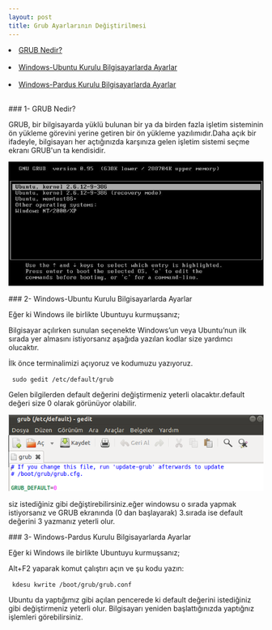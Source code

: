 ```yaml
---
layout: post
title: Grub Ayarlarının Değiştirilmesi
---
```

<body oncontextmenu="return false" onselectstart="return false" ondragstart="return false"> 
<li><a href="#GRUB"> GRUB Nedir?</a></li><br>
<li><a href="#WİN-UBUNTU"> Windows-Ubuntu Kurulu Bilgisayarlarda Ayarlar</a></li><br>
<li><a href="#WİN-PARDUS"> Windows-Pardus Kurulu Bilgisayarlarda Ayarlar</a></li><br>

###<a id="GRUB"> 1- GRUB Nedir? </a>

GRUB, bir bilgisayarda yüklü bulunan bir ya da birden fazla işletim sisteminin ön yükleme görevini yerine getiren bir ön yükleme yazılımıdır.Daha açık bir ifadeyle, bilgisayarı her açtığınızda karşınıza gelen işletim sistemi seçme ekranı GRUB'un ta kendisidir.

<img src="/images/grub.png"/>

###<a id="WİN-UBUNTU"> 2- Windows-Ubuntu Kurulu Bilgisayarlarda Ayarlar </a>

Eğer ki Windows ile birlikte Ubuntuyu kurmuşsanız;

Bilgisayar açılırken sunulan seçenekte Windows’un veya Ubuntu’nun ilk sırada yer almasını istiyorsanız aşağıda yazılan kodlar size yardımcı olucaktır.

İlk önce terminalimizi açıyoruz ve kodumuzu yazıyoruz.

<code> sudo gedit /etc/default/grub </code>

Gelen bilgilerden default değerini değiştirmeniz yeterli olacaktır.default değeri size 0 olarak görünüyor olabilir.

<img src="/images/10.png"/>

siz istediğiniz gibi değiştirebilirsiniz.eğer windowsu o sırada yapmak istiyorsanız ve GRUB ekranında (0 dan başlayarak) 3.sırada ise default değerini 3 yazmanız yeterli olur.

###<a id="WİN-PARDUS"> 3- Windows-Pardus Kurulu Bilgisayarlarda Ayarlar </a>

Eğer ki Windows ile birlikte Ubuntuyu kurmuşsanız;

Alt+F2 yaparak komut çalıştırı açın ve şu kodu yazın:

<code> kdesu kwrite /boot/grub/grub.conf  </code>

Ubuntu da yaptığımız gibi açılan pencerede ki default değerini istediğiniz gibi değiştirmeniz yeterli olur.
Bilgisayarı yeniden başlattığınızda yaptığnız işlemleri görebilirsiniz.


